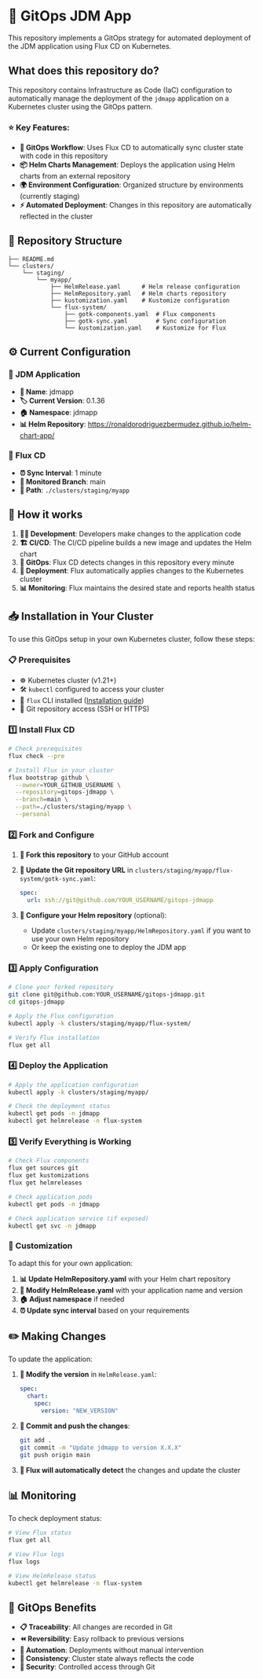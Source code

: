 # 🚀 GitOps JDM App

This repository implements a GitOps strategy for automated deployment of the JDM application using Flux CD on Kubernetes.

##  What does this repository do?

This repository contains Infrastructure as Code (IaC) configuration to automatically manage the deployment of the `jdmapp` application on a Kubernetes cluster using the GitOps pattern.

### ⭐ Key Features:

- **🔄 GitOps Workflow**: Uses Flux CD to automatically sync cluster state with code in this repository
- **📦 Helm Charts Management**: Deploys the application using Helm charts from an external repository
- **🌍 Environment Configuration**: Organized structure by environments (currently staging)
- **⚡ Automated Deployment**: Changes in this repository are automatically reflected in the cluster

## 📁 Repository Structure

```
├── README.md
└── clusters/
    └── staging/
        └── myapp/
            ├── HelmRelease.yaml      # Helm release configuration
            ├── HelmRepository.yaml   # Helm charts repository
            ├── kustomization.yaml    # Kustomize configuration
            └── flux-system/
                ├── gotk-components.yaml  # Flux components
                ├── gotk-sync.yaml        # Sync configuration
                └── kustomization.yaml    # Kustomize for Flux
```

## ⚙️ Current Configuration

### 🎯 JDM Application
- **📛 Name**: jdmapp
- **🏷️ Current Version**: 0.1.36
- **🏠 Namespace**: jdmapp
- **📊 Helm Repository**: https://ronaldorodriguezbermudez.github.io/helm-chart-app/

### 🌊 Flux CD
- **⏰ Sync Interval**: 1 minute
- **🌲 Monitored Branch**: main
- **📂 Path**: `./clusters/staging/myapp`

## 🔄 How it works

1. **👨‍💻 Development**: Developers make changes to the application code
2. **🏗️ CI/CD**: The CI/CD pipeline builds a new image and updates the Helm chart
3. **🔄 GitOps**: Flux CD detects changes in this repository every minute
4. **🚀 Deployment**: Flux automatically applies changes to the Kubernetes cluster
5. **📊 Monitoring**: Flux maintains the desired state and reports health status

## 📥 Installation in Your Cluster

To use this GitOps setup in your own Kubernetes cluster, follow these steps:

### 📋 Prerequisites

- ☸️ Kubernetes cluster (v1.21+)
- 🛠️ `kubectl` configured to access your cluster
- 🌊 `flux` CLI installed ([Installation guide](https://fluxcd.io/flux/installation/))
- 🔐 Git repository access (SSH or HTTPS)

### 1️⃣ Install Flux CD

```bash
# Check prerequisites
flux check --pre

# Install Flux in your cluster
flux bootstrap github \
  --owner=YOUR_GITHUB_USERNAME \
  --repository=gitops-jdmapp \
  --branch=main \
  --path=./clusters/staging/myapp \
  --personal
```

### 2️⃣ Fork and Configure

1. **🍴 Fork this repository** to your GitHub account

2. **📝 Update the Git repository URL** in `clusters/staging/myapp/flux-system/gotk-sync.yaml`:
   ```yaml
   spec:
     url: ssh://git@github.com/YOUR_USERNAME/gitops-jdmapp
   ```

3. **🔧 Configure your Helm repository** (optional):
   - Update `clusters/staging/myapp/HelmRepository.yaml` if you want to use your own Helm repository
   - Or keep the existing one to deploy the JDM app

### 3️⃣ Apply Configuration

```bash
# Clone your forked repository
git clone git@github.com:YOUR_USERNAME/gitops-jdmapp.git
cd gitops-jdmapp

# Apply the Flux configuration
kubectl apply -k clusters/staging/myapp/flux-system/

# Verify Flux installation
flux get all
```

### 4️⃣ Deploy the Application

```bash
# Apply the application configuration
kubectl apply -k clusters/staging/myapp/

# Check the deployment status
kubectl get pods -n jdmapp
kubectl get helmrelease -n flux-system
```

### 5️⃣ Verify Everything is Working

```bash
# Check Flux components
flux get sources git
flux get kustomizations
flux get helmreleases

# Check application pods
kubectl get pods -n jdmapp

# Check application service (if exposed)
kubectl get svc -n jdmapp
```

### 🎨 Customization

To adapt this for your own application:

1. **📊 Update HelmRepository.yaml** with your Helm chart repository
2. **📝 Modify HelmRelease.yaml** with your application name and version
3. **🏠 Adjust namespace** if needed
4. **⏰ Update sync interval** based on your requirements

## ✏️ Making Changes

To update the application:

1. **📝 Modify the version** in `HelmRelease.yaml`:
   ```yaml
   spec:
     chart:
       spec:
         version: "NEW_VERSION"
   ```

2. **💾 Commit and push the changes**:
   ```bash
   git add .
   git commit -m "Update jdmapp to version X.X.X"
   git push origin main
   ```

3. **🔄 Flux will automatically detect** the changes and update the cluster

## 📊 Monitoring

To check deployment status:

```bash
# View Flux status
flux get all

# View Flux logs
flux logs

# View HelmRelease status
kubectl get helmrelease -n flux-system
```

## 🌟 GitOps Benefits

- **📋 Traceability**: All changes are recorded in Git
- **⏪ Reversibility**: Easy rollback to previous versions
- **🤖 Automation**: Deployments without manual intervention
- **🔄 Consistency**: Cluster state always reflects the code
- **🔐 Security**: Controlled access through Git
